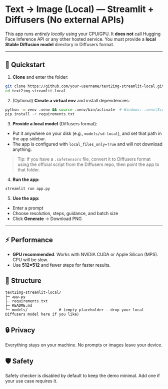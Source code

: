 # Text → Image (Local) — Streamlit + Diffusers (No external APIs)

This app runs *entirely locally* using your CPU/GPU. It **does not** call Hugging Face Inference API or any other hosted service.
You must provide a **local Stable Diffusion model** directory in Diffusers format.

---

## 🚀 Quickstart

1) **Clone** and enter the folder:
```bash
git clone https://github.com/your-username/text2img-streamlit-local.git
cd text2img-streamlit-local
```

2) (Optional) **Create a virtual env** and install dependencies:
```bash
python -m venv .venv && source .venv/bin/activate  # Windows: .venv\Scripts\activate
pip install -r requirements.txt
```

3) **Provide a local model** (Diffusers format):
- Put it anywhere on your disk (e.g., `models/sd-local`), and set that path in the app sidebar.
- The app is configured with `local_files_only=True` and will not download anything.

> Tip: If you have a `.safetensors` file, convert it to Diffusers format using the official script from the Diffusers repo, then point the app to that folder.

4) **Run the app:**
```bash
streamlit run app.py
```

5) **Use the app:**
- Enter a prompt
- Choose resolution, steps, guidance, and batch size
- Click **Generate** → Download PNG

---

## ⚡ Performance
- **GPU recommended**. Works with NVIDIA CUDA or Apple Silicon (MPS). CPU will be slow.
- Use **512×512** and fewer steps for faster results.

## 📁 Structure
```
text2img-streamlit-local/
├─ app.py
├─ requirements.txt
├─ README.md
└─ models/              # (empty placeholder — drop your local Diffusers model here if you like)
```

## 🔒 Privacy
Everything stays on your machine. No prompts or images leave your device.

## 🛡️ Safety
Safety checker is disabled by default to keep the demo minimal. Add one if your use case requires it.
